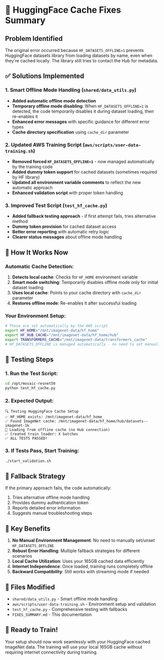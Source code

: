 # 🔧 HuggingFace Cache Fixes Summary

## Problem Identified
The original error occurred because `HF_DATASETS_OFFLINE=1` prevents HuggingFace datasets library from loading datasets by name, even when they're cached locally. The library still tries to contact the Hub for metadata.

## ✅ Solutions Implemented

### 1. **Smart Offline Mode Handling** (`shared/data_utils.py`)
- **Added automatic offline mode detection**
- **Temporary offline mode disabling**: When `HF_DATASETS_OFFLINE=1` is detected, the code temporarily disables it during dataset loading, then re-enables it
- **Enhanced error messages** with specific guidance for different error types
- **Cache directory specification** using `cache_dir` parameter

### 2. **Updated AWS Training Script** (`aws/scripts/user-data-training.sh`)
- **Removed forced `HF_DATASETS_OFFLINE=1`** - now managed automatically by the training code
- **Added dummy token support** for cached datasets (sometimes required by HF library)
- **Updated all environment variable comments** to reflect the new automatic approach
- **Enhanced validation script** with proper token handling

### 3. **Improved Test Script** (`test_hf_cache.py`)
- **Added fallback testing approach** - if first attempt fails, tries alternative method
- **Dummy token provision** for cached dataset access
- **Better error reporting** with automatic retry logic
- **Clearer status messages** about offline mode handling

## 🚀 How It Works Now

### Automatic Cache Detection:
1. **Detects local cache**: Checks for `HF_HOME` environment variable
2. **Smart mode switching**: Temporarily disables offline mode only for initial dataset loading
3. **Uses local cache**: Points to your cache directory with `cache_dir` parameter
4. **Restores offline mode**: Re-enables it after successful loading

### Your Environment Setup:
```bash
# These are set automatically by the AWS script
export HF_HOME="/mnt/imagenet-data/hf_home"
export HF_HUB_CACHE="/mnt/imagenet-data/hf_home/hub"
export TRANSFORMERS_CACHE="/mnt/imagenet-data/transformers_cache"
# HF_DATASETS_OFFLINE is managed automatically - no need to set manually
```

## 🧪 Testing Steps

### 1. Run the Test Script:
```bash
cd /opt/mosaic-resnet50
python test_hf_cache.py
```

### 2. Expected Output:
```
🔍 Testing HuggingFace Cache Setup
✅ HF_HOME exists: /mnt/imagenet-data/hf_home
✅ Found ImageNet cache: /mnt/imagenet-data/hf_home/hub/datasets--imagenet-1k
💾 Loading from offline cache (no Hub connection)
✅ Created train loader: X batches
✅ ALL TESTS PASSED!
```

### 3. If Tests Pass, Start Training:
```bash
./start_validation.sh
```

## 🔄 Fallback Strategy
If the primary approach fails, the code automatically:
1. Tries alternative offline mode handling
2. Provides dummy authentication token
3. Reports detailed error information
4. Suggests manual troubleshooting steps

## 🎯 Key Benefits

1. **No Manual Environment Management**: No need to manually set/unset `HF_DATASETS_OFFLINE`
2. **Robust Error Handling**: Multiple fallback strategies for different scenarios  
3. **Local Cache Utilization**: Uses your 165GB cached data efficiently
4. **Internet Independence**: Once loaded, training runs completely offline
5. **Backward Compatibility**: Still works with streaming mode if needed

## 📁 Files Modified

- `shared/data_utils.py` - Smart offline mode handling
- `aws/scripts/user-data-training.sh` - Environment setup and validation
- `test_hf_cache.py` - Comprehensive testing with fallbacks
- `FIXES_SUMMARY.md` - This documentation

## 🚀 Ready to Train!

Your setup should now work seamlessly with your HuggingFace cached ImageNet data. The training will use your local 165GB cache without requiring internet connectivity during training.
